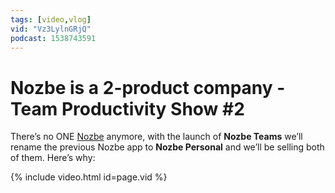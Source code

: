 ```yaml
---
tags: [video,vlog]
vid: "Vz3LylnGRjQ"
podcast: 1538743591
---
```


# Nozbe is a 2-product company - Team Productivity Show #2

There’s no ONE [Nozbe][n] anymore, with the launch of **Nozbe Teams** we’ll rename the previous Nozbe app to **Nozbe Personal** and we’ll be selling both of them. Here’s why:


{% include video.html id=page.vid %}

<!--More-->


[n]: https://nozbe.com/?a=mike